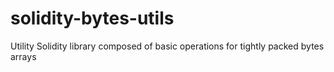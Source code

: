 # solidity-bytes-utils
Utility Solidity library composed of basic operations for tightly packed bytes arrays
